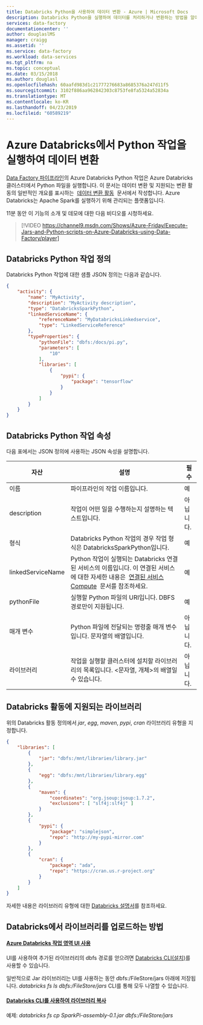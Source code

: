 ```yaml
---
title: Databricks Python을 사용하여 데이터 변환 - Azure | Microsoft Docs
description: Databricks Python을 실행하여 데이터를 처리하거나 변환하는 방법을 알아봅니다.
services: data-factory
documentationcenter: ''
author: douglaslMS
manager: craigg
ms.assetid: ''
ms.service: data-factory
ms.workload: data-services
ms.tgt_pltfrm: na
ms.topic: conceptual
ms.date: 03/15/2018
ms.author: douglasl
ms.openlocfilehash: 60aafd983d1c21777276683a8685376a247d11f5
ms.sourcegitcommit: 3102f886aa962842303c8753fe8fa5324a52834a
ms.translationtype: MT
ms.contentlocale: ko-KR
ms.lasthandoff: 04/23/2019
ms.locfileid: "60589219"
---
```

# <a name="transform-data-by-running-a-python-activity-in-azure-databricks"></a>Azure Databricks에서 Python 작업을 실행하여 데이터 변환

[Data Factory 파이프라인](concepts-pipelines-activities.md)의 Azure Databricks Python 작업은 Azure Databricks 클러스터에서 Python 파일을 실행합니다. 이 문서는 데이터 변환 및 지원되는 변환 활동의 일반적인 개요를 표시하는  [데이터 변환 활동](transform-data.md)  문서에서 작성합니다. Azure Databricks는 Apache Spark를 실행하기 위해 관리되는 플랫폼입니다.

11분 동안 이 기능의 소개 및 데모에 대한 다음 비디오를 시청하세요.

> [!VIDEO https://channel9.msdn.com/Shows/Azure-Friday/Execute-Jars-and-Python-scripts-on-Azure-Databricks-using-Data-Factory/player]

## <a name="databricks-python-activity-definition"></a>Databricks Python 작업 정의

Databricks Python 작업에 대한 샘플 JSON 정의는 다음과 같습니다.

```json
{
    "activity": {
        "name": "MyActivity",
        "description": "MyActivity description",
        "type": "DatabricksSparkPython",
        "linkedServiceName": {
            "referenceName": "MyDatabricksLinkedservice",
            "type": "LinkedServiceReference"
        },
        "typeProperties": {
            "pythonFile": "dbfs:/docs/pi.py",
            "parameters": [
                "10"
            ],
            "libraries": [
                {
                    "pypi": {
                        "package": "tensorflow"
                    }
                }
            ]
        }
    }
}
```

## <a name="databricks-python-activity-properties"></a>Databricks Python 작업 속성

다음 표에서는 JSON 정의에 사용하는 JSON 속성을 설명합니다.

|자산|설명|필수|
|---|---|---|
|이름|파이프라인의 작업 이름입니다.|예|
|description|작업이 어떤 일을 수행하는지 설명하는 텍스트입니다.|아닙니다.|
|형식|Databricks Python 작업의 경우 작업 형식은 DatabricksSparkPython입니다.|예|
|linkedServiceName|Python 작업이 실행되는 Databricks 연결된 서비스의 이름입니다. 이 연결된 서비스에 대한 자세한 내용은  [연결된 서비스 Compute](compute-linked-services.md)  문서를 참조하세요.|예|
|pythonFile|실행할 Python 파일의 URI입니다. DBFS 경로만이 지원됩니다.|예|
|매개 변수|Python 파일에 전달되는 명령줄 매개 변수입니다. 문자열의 배열입니다.|아닙니다.|
|라이브러리|작업을 실행할 클러스터에 설치할 라이브러리의 목록입니다. <문자열, 개체>의 배열일 수 있습니다.|아닙니다.|

## <a name="supported-libraries-for-databricks-activities"></a>Databricks 활동에 지원되는 라이브러리

위의 Databricks 활동 정의에서 *jar*, *egg*, *maven*, *pypi*, *cran* 라이브러리 유형을 지정합니다.

```json
{
    "libraries": [
        {
            "jar": "dbfs:/mnt/libraries/library.jar"
        },
        {
            "egg": "dbfs:/mnt/libraries/library.egg"
        },
        {
            "maven": {
                "coordinates": "org.jsoup:jsoup:1.7.2",
                "exclusions": [ "slf4j:slf4j" ]
            }
        },
        {
            "pypi": {
                "package": "simplejson",
                "repo": "http://my-pypi-mirror.com"
            }
        },
        {
            "cran": {
                "package": "ada",
                "repo": "https://cran.us.r-project.org"
            }
        }
    ]
}

```

자세한 내용은 라이브러리 유형에 대한 [Databricks 설명서](https://docs.azuredatabricks.net/api/latest/libraries.html#managedlibrarieslibrary)를 참조하세요.

## <a name="how-to-upload-a-library-in-databricks"></a>Databricks에서 라이브러리를 업로드하는 방법

#### <a name="using-databricks-workspace-uihttpsdocsazuredatabricksnetuser-guidelibrarieshtmlcreate-a-library"></a>[Azure Databricks 작업 영역 UI 사용](https://docs.azuredatabricks.net/user-guide/libraries.html#create-a-library)

UI를 사용하여 추가된 라이브러리의 dbfs 경로를 얻으려면 [Databricks CLI(설치)](https://docs.azuredatabricks.net/user-guide/dev-tools/databricks-cli.html#install-the-cli)를 사용할 수 있습니다. 

일반적으로 Jar 라이브러리는 UI를 사용하는 동안 dbfs:/FileStore/jars 아래에 저장됩니다. *databricks fs ls dbfs:/FileStore/jars* CLI를 통해 모두 나열할 수 있습니다. 



#### <a name="copy-library-using-databricks-clihttpsdocsazuredatabricksnetuser-guidedev-toolsdatabricks-clihtmlcopy-a-file-to-dbfs"></a>[Databricks CLI를 사용하여 라이브러리 복사](https://docs.azuredatabricks.net/user-guide/dev-tools/databricks-cli.html#copy-a-file-to-dbfs)

예제: *databricks fs cp SparkPi-assembly-0.1.jar dbfs:/FileStore/jars*